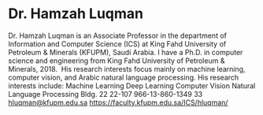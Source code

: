 # Dr. Hamzah Luqman

Dr. Hamzah Luqman is an Associate Professor in the department of Information and Computer Science (ICS) at King Fahd University of Petroleum & Minerals (KFUPM), Saudi Arabia. I have a Ph.D. in computer science and engineering from King Fahd University of Petroleum & Minerals, 2018.  His research interests focus mainly on machine learning, computer vision, and Arabic natural language processing. His research interests include:
Machine Learning
Deep Learning
Computer Vision
Natural Language      Processing
Bldg. 22
22-107
966-13-860-1349
33
hluqman@kfupm.edu.sa
https://faculty.kfupm.edu.sa/ICS/hluqman/